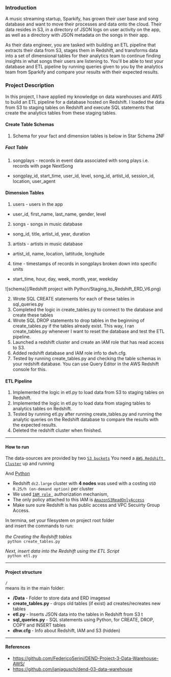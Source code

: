 ### Introduction
A music streaming startup, Sparkify, has grown their user base and song database and want to move their processes and data onto the cloud. Their data resides in S3, in a directory of JSON logs on user activity on the app, as well as a directory with JSON metadata on the songs in their app.

As their data engineer, you are tasked with building an ETL pipeline that extracts their data from S3, stages them in Redshift, and transforms data into a set of dimensional tables for their analytics team to continue finding insights in what songs their users are listening to. You'll be able to test your database and ETL pipeline by running queries given to you by the analytics team from Sparkify and compare your results with their expected results.

### Project Description
In this project, I have applied my knowledge on data warehouses and AWS to build an ETL pipeline for a database hosted on Redshift. I loaded the data from S3 to staging tables on Redshift and execute SQL statements that create the analytics tables from these staging tables.

#### Create Table Schemas
1. Schema for your fact and dimension tables is below in Star Schema 2NF

##### Fact Table
1. songplays - records in event data associated with song plays i.e. records with page NextSong
  * songplay_id, start_time, user_id, level, song_id, artist_id, session_id, location, user_agent

#### Dimension Tables
1. users - users in the app
  * user_id, first_name, last_name, gender, level

2. songs - songs in music database
  * song_id, title, artist_id, year, duration

3. artists - artists in music database
  * artist_id, name, location, lattitude, longitude

4. time - timestamps of records in songplays broken down into specific units
  * start_time, hour, day, week, month, year, weekday

![schema](/Redshift project with Python/Staging_to_Redshift_ERD_V6.png)

2. Wrote SQL CREATE statements for each of these tables in sql_queries.py
3. Completed the logic in create_tables.py to connect to the database and create these tables
4. Wrote SQL DROP statements to drop tables in the beginning of create_tables.py if the tables already exist. This way, I ran create_tables.py whenever I want to reset the database and test the ETL pipeline.
5. Launched a redshift cluster and create an IAM role that has read access to S3.
6. Added redshift database and IAM role info to dwh.cfg.
7. Tested by running create_tables.py and checking the table schemas in your redshift database. 
You can use Query Editor in the AWS Redshift console for this.

#### ETL Pipeline
1. Implemented the logic in etl.py to load data from S3 to staging tables on Redshift.
2. Implemented the logic in etl.py to load data from staging tables to analytics tables on Redshift.
3. Tested by running etl.py after running create_tables.py and running the analytic queries on the Redshift database to compare the results with the expected results.
4. Deleted the redshift cluster when finished.

-------------------------------------------------------------------------

#### How to run
The data-sources are provided by two [``S3 buckets``](https://aws.amazon.com/en/s3/) 
You need a [``AWS Redshift Cluster``](https://aws.amazon.com/en/redshift/) up and running

And  [Python](https://www.python.org/downloads/) <br>

* Redshift ``dc2.large``  cluster with <b> 4 nodes </b> was used with a costing ``USD 0.25/h (on-demand option)`` per cluster
* We used [``IAM role ``](https://docs.aws.amazon.com/en_us/IAM/latest/UserGuide/id_roles.html) authorization mechanism, 
* The only policy attached to this IAM is [``AmazonS3ReadOnlyAccess``](https://aws.amazon.com/en/blogs/security/organize-your-permissions-by-using-separate-managed-policies/)
* Make sure sure Redshift is has public access and VPC Secuirty Group Access.  

In termina, set your filesystem on project root folder <br>
and  insert the commands to run: <br><br>
<I> the Creating the Redshift tables </I> <br>
`` python create_tables.py`` <br>

<I> Next, insert data into the Redshift using the ETL Script </I> <br>
`` python etl.py`` <br>

--------------------------------------------

#### Project structure
``/`` <br>
means its in the main folder:

* <b> /Data </b> - Folder to store data and ERD images``md``
* <b> create_tables.py </b> - drops old tables (if exist) ad creates/recreates new tables
* <b> etl.py </b> - Inserts JSON data into the tables in Redshift from S3 t
* <b> sql_queries.py </b> - SQL statements using Python,  for CREATE, DROP, COPY and INSERT tables
* <b> dhw.cfg </b> - Info about Redshift, IAM and S3 (hidden)
_________________________________________________________________

#### References

* https://github.com/FedericoSerini/DEND-Project-3-Data-Warehouse-AWS/
* https://github.com/janjagusch/dend-03-data-warehouse
